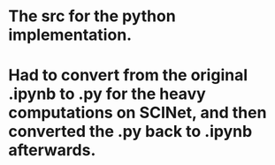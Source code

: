 # The src for the python implementation.
# Had to convert from the original .ipynb to .py for the heavy computations on SCINet, and then converted the .py back to .ipynb afterwards.
